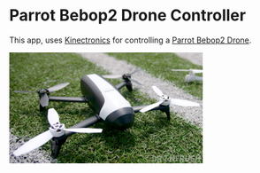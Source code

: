 # Parrot Bebop2 Drone Controller

This app, uses [Kinectronics](https://github.com/JMRMEDEV/Kinectronics) for controlling a [Parrot Bebop2 Drone](https://www.store-parrot.com.au/bebop-drone.html).

<img src="https://github.com/JMRMEDEV/Kinectronics/blob/master/RepositoryMedia/Devices/Drones/Parrot/Parrot-Bebop-2-dr.jpg" width="350" height="200">

